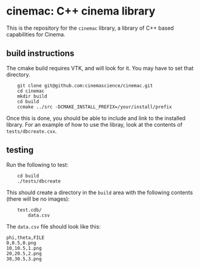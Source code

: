 # cinemac: C++ cinema library

This is the repository for the `cinemac` library, a library of C++ based capabilities for Cinema.

## build instructions

The cmake build requires VTK, and will look for it. You may have to set that directory.

````
    git clone git@github.com:cinemascience/cinemac.git
    cd cinemac
    mkdir build
    cd build
    ccmake ../src -DCMAKE_INSTALL_PREFIX=/your/install/prefix
````

Once this is done, you should be able to include and link to the installed library. For an example of how to use the libray, look at the contents of `tests/dbcreate.cxx`.

## testing

Run the following to test:

````
    cd build
    ./tests/dbcreate
````

This should create a directory in the `build` area with the following contents (there will be no images):

````
    test.cdb/
        data.csv
````

The `data.csv` file should look like this:

````
phi,theta,FILE
0,0.5,0.png
10,10.5,1.png
20,20.5,2.png
30,30.5,3.png
````
